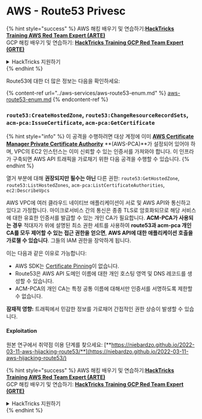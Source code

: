 # AWS - Route53 Privesc

{% hint style="success" %}
AWS 해킹 배우기 및 연습하기:<img src="../../../.gitbook/assets/image (1).png" alt="" data-size="line">[**HackTricks Training AWS Red Team Expert (ARTE)**](https://training.hacktricks.xyz/courses/arte)<img src="../../../.gitbook/assets/image (1).png" alt="" data-size="line">\
GCP 해킹 배우기 및 연습하기: <img src="../../../.gitbook/assets/image (2).png" alt="" data-size="line">[**HackTricks Training GCP Red Team Expert (GRTE)**<img src="../../../.gitbook/assets/image (2).png" alt="" data-size="line">](https://training.hacktricks.xyz/courses/grte)

<details>

<summary>HackTricks 지원하기</summary>

* [**구독 계획**](https://github.com/sponsors/carlospolop) 확인하기!
* **💬 [**Discord 그룹**](https://discord.gg/hRep4RUj7f) 또는 [**텔레그램 그룹**](https://t.me/peass)에 참여하거나 **Twitter** 🐦 [**@hacktricks\_live**](https://twitter.com/hacktricks\_live)**를 팔로우하세요.**
* **[**HackTricks**](https://github.com/carlospolop/hacktricks) 및 [**HackTricks Cloud**](https://github.com/carlospolop/hacktricks-cloud) 깃허브 리포지토리에 PR을 제출하여 해킹 팁을 공유하세요.**

</details>
{% endhint %}

Route53에 대한 더 많은 정보는 다음을 확인하세요:

{% content-ref url="../aws-services/aws-route53-enum.md" %}
[aws-route53-enum.md](../aws-services/aws-route53-enum.md)
{% endcontent-ref %}

### `route53:CreateHostedZone`, `route53:ChangeResourceRecordSets`, `acm-pca:IssueCertificate`, `acm-pca:GetCertificate`

{% hint style="info" %}
이 공격을 수행하려면 대상 계정에 이미 [**AWS Certificate Manager Private Certificate Authority**](https://aws.amazon.com/certificate-manager/private-certificate-authority/) **(AWS-PCA)**가 설정되어 있어야 하며, VPC의 EC2 인스턴스는 이미 신뢰할 수 있는 인증서를 가져와야 합니다. 이 인프라가 구축되면 AWS API 트래픽을 가로채기 위한 다음 공격을 수행할 수 있습니다.
{% endhint %}

열거 부분에 대해 **권장되지만 필수는 아닌** 다른 권한: `route53:GetHostedZone`, `route53:ListHostedZones`, `acm-pca:ListCertificateAuthorities`, `ec2:DescribeVpcs`

AWS VPC에 여러 클라우드 네이티브 애플리케이션이 서로 및 AWS API와 통신하고 있다고 가정합니다. 마이크로서비스 간의 통신은 종종 TLS로 암호화되므로 해당 서비스에 대한 유효한 인증서를 발급할 수 있는 개인 CA가 필요합니다. **ACM-PCA가 사용되는 경우** 적대자가 위에 설명된 최소 권한 세트를 사용하여 **route53과 acm-pca 개인 CA를 모두 제어할 수 있는 접근 권한을 얻으면**, **AWS API에 대한 애플리케이션 호출을 가로챌 수 있습니다**. 그들의 IAM 권한을 장악하게 됩니다.

이는 다음과 같은 이유로 가능합니다:

* AWS SDK는 [Certificate Pinning](https://www.digicert.com/blog/certificate-pinning-what-is-certificate-pinning)이 없습니다.
* Route53은 AWS API 도메인 이름에 대한 개인 호스팅 영역 및 DNS 레코드를 생성할 수 있습니다.
* ACM-PCA의 개인 CA는 특정 공통 이름에 대해서만 인증서를 서명하도록 제한할 수 없습니다.

**잠재적 영향:** 트래픽에서 민감한 정보를 가로채어 간접적인 권한 상승이 발생할 수 있습니다.

#### Exploitation <a href="#discovery" id="discovery"></a>

원본 연구에서 취약점 이용 단계를 찾으세요: [**https://niebardzo.github.io/2022-03-11-aws-hijacking-route53/**](https://niebardzo.github.io/2022-03-11-aws-hijacking-route53/)

{% hint style="success" %}
AWS 해킹 배우기 및 연습하기:<img src="../../../.gitbook/assets/image (1).png" alt="" data-size="line">[**HackTricks Training AWS Red Team Expert (ARTE)**](https://training.hacktricks.xyz/courses/arte)<img src="../../../.gitbook/assets/image (1).png" alt="" data-size="line">\
GCP 해킹 배우기 및 연습하기: <img src="../../../.gitbook/assets/image (2).png" alt="" data-size="line">[**HackTricks Training GCP Red Team Expert (GRTE)**<img src="../../../.gitbook/assets/image (2).png" alt="" data-size="line">](https://training.hacktricks.xyz/courses/grte)

<details>

<summary>HackTricks 지원하기</summary>

* [**구독 계획**](https://github.com/sponsors/carlospolop) 확인하기!
* **💬 [**Discord 그룹**](https://discord.gg/hRep4RUj7f) 또는 [**텔레그램 그룹**](https://t.me/peass)에 참여하거나 **Twitter** 🐦 [**@hacktricks\_live**](https://twitter.com/hacktricks\_live)**를 팔로우하세요.**
* **[**HackTricks**](https://github.com/carlospolop/hacktricks) 및 [**HackTricks Cloud**](https://github.com/carlospolop/hacktricks-cloud) 깃허브 리포지토리에 PR을 제출하여 해킹 팁을 공유하세요.**

</details>
{% endhint %}
